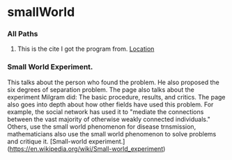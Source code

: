 # smallWorld
### All Paths
1. This is the cite I got the program from. [Location](http://introcs.cs.princeton.edu/java/45graph/AllPaths.java.html)

### Small World Experiment.
This talks about the person who found the problem.  He also proposed the six degrees of separation problem.  The page also talks about
the experiment Milgram did: The basic procedure, results, and critics.  The page also goes into depth about how other fields have used
this problem.  For example, the social network has used it to "mediate the connections between the vast majority of otherwise weakly connected individuals."  Others, use the small world phenomenon for disease trnsmission, mathematicians also use the small world phenomenon to solve problems and critique it. [Small-world experiment.] (https://en.wikipedia.org/wiki/Small-world_experiment)
